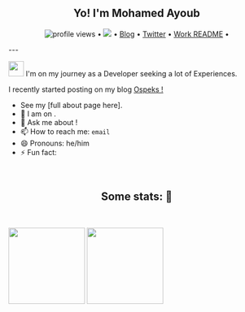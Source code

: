 <h2 align="center">Yo! I'm Mohamed Ayoub</h2> 
<p align="center">
  <img src="https://gpvc.arturio.dev/SilentJMA" alt="profile views"> •  
  <a href="https://twitter.com/intent/follow?screen_name=silentjma&tw_p=followbutton"><img src="https://img.shields.io/twitter/follow/silentjma?label=%40silentjma&style=social"></a>  •
  <a href="https://ospeks.com">Blog</a> •
  <a href="https://twitter.com/intent/follow?screen_name=silentjma&tw_p=followbutton">Twitter</a> •
  <a href="https://github.com/SilentJMA/README">Work README</a> •
</p>
---

<img src="https://raw.githubusercontent.com/iampavangandhi/iampavangandhi/master/gifs/Hi.gif" width="30px"> I'm on my journey as a Developer seeking a lot of Experiences. 

I recently started posting on my blog <a href="https://ospeks.com"> Ospeks !

<a href="https://">
</a>

- See my [full about page here].
- 👯 I am on .
- 💬 Ask me about !
- 📫 How to reach me: `email`
- 😄 Pronouns: he/him
- ⚡ Fun fact: 
  <br>


<br>
<h2 align="center">Some stats: 📝</h2>  
<br>
<p float="left">
  <img src="https://github-readme-stats.vercel.app/api?username=SilentJMA&theme=aura&show_icons=true" height="150"/>
  <img src="https://github-readme-stats.vercel.app/api/top-langs/?username=SilentJMA&theme=aura" height="150"/> 
</p>
